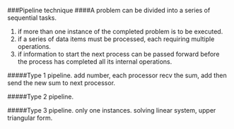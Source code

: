 ###Pipeline technique
####A problem can be divided into a series of sequential tasks.
1. if more than one instance of the completed problem is to be executed.
2. if a series of data items must be processed, each requiring multiple operations.
3. if information to start the next process can be passed forward before the process has completed all its internal operations.

#####Type 1 pipeline.
add number, each processor recv the sum, add then send the new sum to next processor.

#####Type 2 pipeline.

#####Type 3 pipeline. only one instances.
solving linear system, upper triangular form.